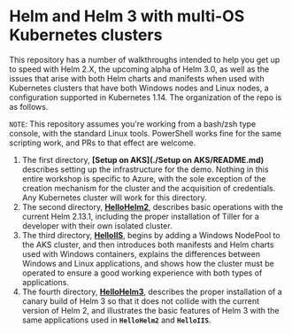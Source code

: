 # Helm and Helm 3 with multi-OS Kubernetes clusters

This repository has a number of walkthroughs intended to help you get up to speed with Helm 2.X, the upcoming alpha of Helm 3.0, as well as the issues that arise with both Helm charts and manifests when used with Kubernetes clusters that have both Windows nodes and Linux nodes, a configuration supported in Kubernetes 1.14. The organization of the repo is as follows.

`NOTE`: This repository assumes you're working from a bash/zsh type console, with the standard Linux tools. PowerShell works fine for the same scripting work, and PRs to that effect are welcome.

1. The first directory, **[Setup on AKS](./Setup on AKS/README.md)** describes setting up the infrastructure for the demo. Nothing in this entire workshop is specific to Azure, with the sole exception of the creation mechanism for the cluster and the acquisition of credentials. Any Kubernetes cluster will work for this directory.
2. The second directory, **[HelloHelm2](./HelloHelm2/README.md)**, describes basic operations with the current Helm 2.13.1, including the proper installation of Tiller for a developer with their own isolated cluster. 
3. The third directory, **[HelloIIS](./HelloIIS/README.md)**, begins by adding a Windows NodePool to the AKS cluster, and then introduces both manifests and Helm charts used with Windows containers, explains the differences between Windows and Linux applications, and shows how the cluster must be operated to ensure a good working experience with both types of applications. 
3. The fourth directory, **[HelloHelm3](./HelloHelm3/README.md)**, describes the proper installation of a canary build of Helm 3 so that it does not collide with the current version of Helm 2, and illustrates the basic features of Helm 3 with the same applications used in **`HelloHelm2`** and **`HelloIIS`**. 

